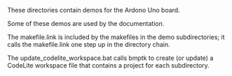 These directories contain demos for the Ardono Uno board.

Some of these demos are used by the documentation.

The makefile.link is included by the makefiles in the demo subdirectories;
it calls the makefile.link one step up in the directory chain.

The update_codelite_workspace.bat calls bmptk to create (or update) a CodeLite
workspace file that contains a project for each subdirectory.
